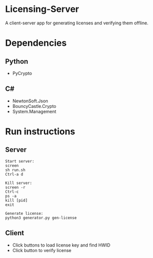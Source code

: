 # Licensing-Server
A client-server app for generating licenses and verifying them offline.

# Dependencies
## Python
* PyCrypto

## C#
* NewtonSoft.Json
* BouncyCastle.Crypto
* System.Management

# Run instructions
## Server
```
Start server:
screen
sh run.sh
Ctrl-a d

Kill server:
screen -r
Ctrl-c
ps -a
kill [pid]
exit

Generate license:
python3 generator.py gen-license
```

## Client
* Click buttons to load license key and find HWID
* Click button to verify license
